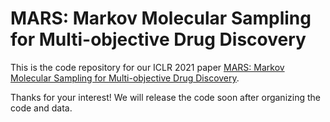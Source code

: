 # MARS: Markov Molecular Sampling for Multi-objective Drug Discovery

This is the code repository for our ICLR 2021 paper [MARS: Markov Molecular Sampling for Multi-objective Drug Discovery](https://openreview.net/pdf?id=kHSu4ebxFXY). 

Thanks for your interest! We will release the code soon after organizing the code and data. 
